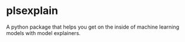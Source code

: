 # plsexplain
A python package that helps you get on the inside of machine learning models with model explainers.
